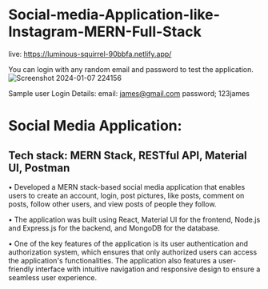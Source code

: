 # Social-media-Application-like-Instagram-MERN-Full-Stack


live: https://luminous-squirrel-90bbfa.netlify.app/

You can login with any random email and password to test the application.
![Screenshot 2024-01-07 224156](https://github.com/nithish12345678/Social-media-Application-like-Instagram-MERN-Full-Stack/assets/83687979/1993089f-2e9c-4914-b812-ef47c43bc419)



Sample user Login Details:
email: james@gmail.com
password; 123james

# Social Media Application:
## Tech stack: MERN Stack, RESTful API, Material UI, Postman
• Developed a MERN stack-based social media application that enables users to create
an account, login, post pictures, like posts, comment on posts, follow other users, and
view posts of people they follow.

• The application was built using React, Material UI for the frontend, Node.js and
Express.js for the backend, and MongoDB for the database.

• One of the key features of the application is its user authentication and authorization
system, which ensures that only authorized users can access the application's
functionalities. The application also features a user-friendly interface with intuitive
navigation and responsive design to ensure a seamless user experience.

